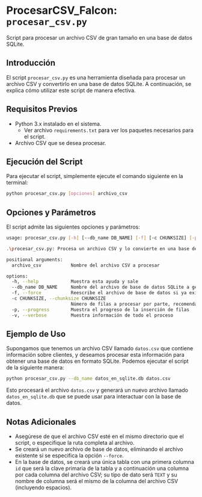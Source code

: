 # ProcesarCSV_Falcon: `procesar_csv.py`

Script para procesar un archivo CSV de gran tamaño en una base de datos SQLite.

## Introducción

El script `procesar_csv.py` es una herramienta diseñada para procesar un archivo CSV y convertirlo en una base de datos SQLite. A continuación, se explica cómo utilizar este script de manera efectiva.

## Requisitos Previos

- Python 3.x instalado en el sistema.
  - Ver archivo `requirements.txt` para ver los paquetes necesarios para el script.
- Archivo CSV que se desea procesar.

## Ejecución del Script

Para ejecutar el script, simplemente ejecute el comando siguiente en la terminal:
```bash
python procesar_csv.py [opciones] archivo_csv
```

## Opciones y Parámetros

El script admite las siguientes opciones y parámetros:

```bash
usage: procesar_csv.py [-h] [--db_name DB_NAME] [-f] [-c CHUNKSIZE] [-p] [-v] archivo_csv

.\procesar_csv.py: Procesa un archivo CSV y lo convierte en una base de datos SQLite

positional arguments:
  archivo_csv           Nombre del archivo CSV a procesar

options:
  -h, --help            Muestra esta ayuda y sale
  --db_name DB_NAME     Nombre del archivo de base de datos SQLite a generar (por defecto, se genera a partir del nombre del archivo CSV)
  -f, --force           Reescribe el archivo de base de datos si ya existe
  -c CHUNKSIZE, --chunksize CHUNKSIZE
                        Número de filas a procesar por parte, recomendable en caso de archivos grandes (50 por defecto)
  -p, --progress        Muestra el progreso de la inserción de filas
  -v, --verbose         Muestra información de todo el proceso
```
## Ejemplo de Uso

Supongamos que tenemos un archivo CSV llamado `datos.csv` que contiene información sobre clientes, y deseamos procesar esta información para obtener una base de datos en formato SQLite. Podemos ejecutar el script de la siguiente manera:
```bash
python procesar_csv.py --db_name datos_en_sqlite.db datos.csv
```
Esto procesará el archivo `datos.csv` y generará un nuevo archivo llamado `datos_en_sqlite.db` que se puede usar para interactuar con la base de datos.

## Notas Adicionales

- Asegúrese de que el archivo CSV esté en el mismo directorio que el script, o especifique la ruta completa al archivo.
- Se creará un nuevo archivo de base de datos, eliminando el archivo existente si se especifica la opción `--force`.
- En la base de datos, se creará una única tabla con una primera columna `id` que será la clave primaria de la tabla y a continuación una columna por cada columna del archivo CSV; su tipo de dato será `TEXT` y su nombre de columna será el mismo de la columna del archivo CSV (incluyendo espacios). 